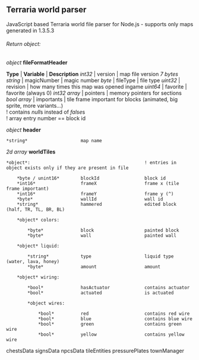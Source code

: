 ## Terraria world parser

JavaScript based Terraria world file parser for Node.js
\- supports only maps generated in 1.3.5.3

###### Return object:

*object* **fileFormatHeader**

**Type** | **Variable** | **Description**
*int32* | version | map file version
*7 bytes string* | magicNumber | magic number
*byte* | fileType | file type
*uint32* | revision | how many times this map was opened ingame
*uint64* | favorite | favorite (always 0)
*int32 array* | pointers | memory pointers for sections
*bool array* | importants | tile frame important for blocks (animated, big sprite, more variants...)<br>! contains *null*s instead of *false*s<br>! array entry number == block id

*object* **header**

    *string*                    map name

*2d array* **worldTiles**
    
    *object*:                                           ! entries in object exists only if they are present in file

        *byte / unint16*        blockId                 block id
        *int16*                 frameX                  frame x (tile frame important)
        *int16*                 frameY                  frame y (^)
        *byte*                  wallId                  wall id
        *string*                hammered                edited block (half, TR, TL, BR, BL)

        *object* colors: 

            *byte*              block                   painted block
            *byte*              wall                    painted wall

        *object* liquid:

            *string*            type                    liquid type (water, lava, honey)
            *byte*              amount                  amount

        *object* wiring:

            *bool*              hasActuator             contains actuator
            *bool*              actuated                is actuated

            *object wires:

                *bool*          red                     contains red wire
                *bool*          blue                    contains blue wire
                *bool*          green                   contains green wire
                *bool*          yellow                  contains yellow wire




chestsData
signsData
npcsData
tileEntities
pressurePlates
townManager
